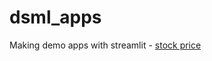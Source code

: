 # dsml_apps

Making demo apps with streamlit - [stock price](https://stock-price-my.streamlit.app/)
